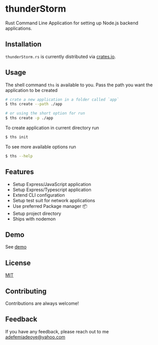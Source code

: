 # thunderStorm

Rust Command Line Application for setting up Node.js backend applications.

## Installation

`thunderStorm.rs` is currently distributed via [crates.io](https://crates.io/crates/ths).

## Usage

The shell command `ths` is available to you. Pass the path you want the application to be created

```bash
# crate a new application in a folder called `app`
$ ths create --path ./app

# or using the short option for run
$ ths create -p ./app

```

To create application in current directory run

```bash
$ ths init
```

To see more available options run 
```bash
$ ths --help
```


## Features

- Setup Express/JavaScript application
- Setup Express/Typescript application
- Extend CLI configuration
- Setup test suit for network applications
- Use preferred Package manager 📦
- Setup project directory
- Ships with nodemon

## Demo

See [demo](https://drive.google.com/file/d/1LqYHp0EntYtOJHjbrEdBuWwo87BUqYXG/view?usp=drivesdk)

## License

[MIT](https://choosealicense.com/licenses/mit/)

## Contributing

Contributions are always welcome!

## Feedback

If you have any feedback, please reach out to me <a herf="mailto:adefemiadeoye@yahoo.com">adefemiadeoye@yahoo.com</a>
